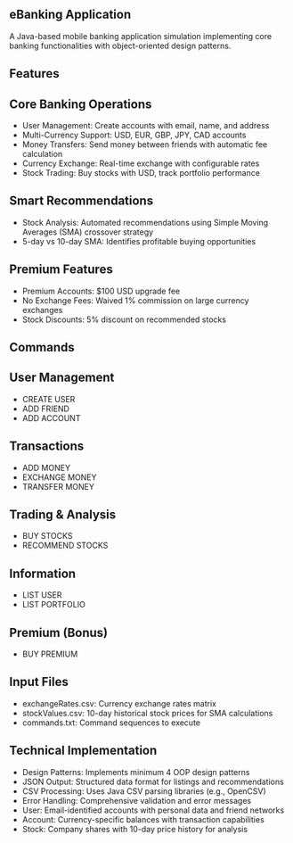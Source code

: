 eBanking Application
--
A Java-based mobile banking application simulation implementing core banking functionalities with object-oriented design patterns.


Features
--
Core Banking Operations
--
- User Management: Create accounts with email, name, and address
- Multi-Currency Support: USD, EUR, GBP, JPY, CAD accounts
- Money Transfers: Send money between friends with automatic fee calculation
- Currency Exchange: Real-time exchange with configurable rates
- Stock Trading: Buy stocks with USD, track portfolio performance

Smart Recommendations
--
- Stock Analysis: Automated recommendations using Simple Moving Averages (SMA) crossover strategy
- 5-day vs 10-day SMA: Identifies profitable buying opportunities

Premium Features
--
- Premium Accounts: $100 USD upgrade fee
- No Exchange Fees: Waived 1% commission on large currency exchanges
- Stock Discounts: 5% discount on recommended stocks


Commands
--
User Management
--
- CREATE USER <email> <firstname> <lastname> <address>
- ADD FRIEND <emailUser> <emailFriend>
- ADD ACCOUNT <email> <currency>

Transactions
--
- ADD MONEY <email> <currency> <amount>
- EXCHANGE MONEY <email> <sourceCurrency> <destinationCurrency> <amount>
- TRANSFER MONEY <email> <friendEmail> <currency> <amount>

Trading & Analysis
--
- BUY STOCKS <email> <company> <noOfStocks>
- RECOMMEND STOCKS

Information
--
- LIST USER <email>
- LIST PORTFOLIO <email>

Premium (Bonus)
--
- BUY PREMIUM <email>


Input Files
--
- exchangeRates.csv: Currency exchange rates matrix
- stockValues.csv: 10-day historical stock prices for SMA calculations
- commands.txt: Command sequences to execute


Technical Implementation
--
- Design Patterns: Implements minimum 4 OOP design patterns
- JSON Output: Structured data format for listings and recommendations
- CSV Processing: Uses Java CSV parsing libraries (e.g., OpenCSV)
- Error Handling: Comprehensive validation and error messages
- User: Email-identified accounts with personal data and friend networks
- Account: Currency-specific balances with transaction capabilities
- Stock: Company shares with 10-day price history for analysis

